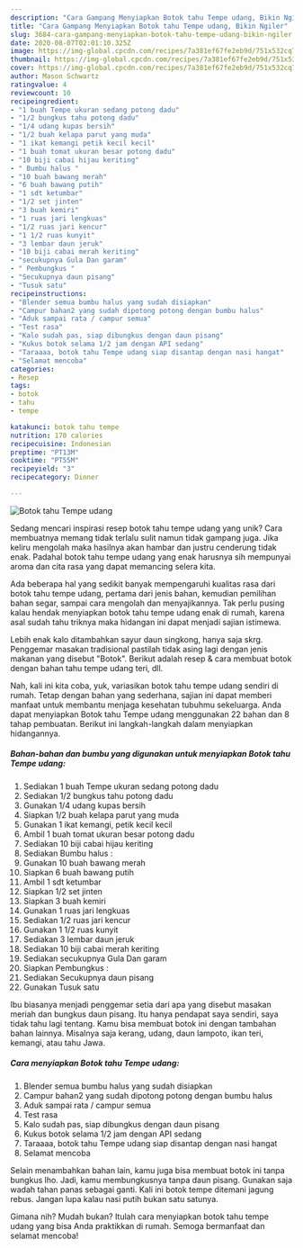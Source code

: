 ```yaml
---
description: "Cara Gampang Menyiapkan Botok tahu Tempe udang, Bikin Ngiler"
title: "Cara Gampang Menyiapkan Botok tahu Tempe udang, Bikin Ngiler"
slug: 3684-cara-gampang-menyiapkan-botok-tahu-tempe-udang-bikin-ngiler
date: 2020-08-07T02:01:10.325Z
image: https://img-global.cpcdn.com/recipes/7a381ef67fe2eb9d/751x532cq70/botok-tahu-tempe-udang-foto-resep-utama.jpg
thumbnail: https://img-global.cpcdn.com/recipes/7a381ef67fe2eb9d/751x532cq70/botok-tahu-tempe-udang-foto-resep-utama.jpg
cover: https://img-global.cpcdn.com/recipes/7a381ef67fe2eb9d/751x532cq70/botok-tahu-tempe-udang-foto-resep-utama.jpg
author: Mason Schwartz
ratingvalue: 4
reviewcount: 10
recipeingredient:
- "1 buah Tempe ukuran sedang potong dadu"
- "1/2 bungkus tahu potong dadu"
- "1/4 udang kupas bersih"
- "1/2 buah kelapa parut yang muda"
- "1 ikat kemangi petik kecil kecil"
- "1 buah tomat ukuran besar potong dadu"
- "10 biji cabai hijau keriting"
- " Bumbu halus "
- "10 buah bawang merah"
- "6 buah bawang putih"
- "1 sdt ketumbar"
- "1/2 set jinten"
- "3 buah kemiri"
- "1 ruas jari lengkuas"
- "1/2 ruas jari kencur"
- "1 1/2 ruas kunyit"
- "3 lembar daun jeruk"
- "10 biji cabai merah keriting"
- "secukupnya Gula Dan garam"
- " Pembungkus "
- "Secukupnya daun pisang"
- "Tusuk satu"
recipeinstructions:
- "Blender semua bumbu halus yang sudah disiapkan"
- "Campur bahan2 yang sudah dipotong potong dengan bumbu halus"
- "Aduk sampai rata / campur semua"
- "Test rasa"
- "Kalo sudah pas, siap dibungkus dengan daun pisang"
- "Kukus botok selama 1/2 jam dengan API sedang"
- "Taraaaa, botok tahu Tempe udang siap disantap dengan nasi hangat"
- "Selamat mencoba"
categories:
- Resep
tags:
- botok
- tahu
- tempe

katakunci: botok tahu tempe 
nutrition: 170 calories
recipecuisine: Indonesian
preptime: "PT13M"
cooktime: "PT55M"
recipeyield: "3"
recipecategory: Dinner

---
```



![Botok tahu Tempe udang](https://img-global.cpcdn.com/recipes/7a381ef67fe2eb9d/751x532cq70/botok-tahu-tempe-udang-foto-resep-utama.jpg)

Sedang mencari inspirasi resep botok tahu tempe udang yang unik? Cara membuatnya memang tidak terlalu sulit namun tidak gampang juga. Jika keliru mengolah maka hasilnya akan hambar dan justru cenderung tidak enak. Padahal botok tahu tempe udang yang enak harusnya sih mempunyai aroma dan cita rasa yang dapat memancing selera kita.

Ada beberapa hal yang sedikit banyak mempengaruhi kualitas rasa dari botok tahu tempe udang, pertama dari jenis bahan, kemudian pemilihan bahan segar, sampai cara mengolah dan menyajikannya. Tak perlu pusing kalau hendak menyiapkan botok tahu tempe udang enak di rumah, karena asal sudah tahu triknya maka hidangan ini dapat menjadi sajian istimewa.

Lebih enak kalo ditambahkan sayur daun singkong, hanya saja skrg. Penggemar masakan tradisional pastilah tidak asing lagi dengan jenis makanan yang disebut &#34;Botok&#34;. Berikut adalah resep &amp; cara membuat botok dengan bahan tahu tempe udang teri, dll.


Nah, kali ini kita coba, yuk, variasikan botok tahu tempe udang sendiri di rumah. Tetap dengan bahan yang sederhana, sajian ini dapat memberi manfaat untuk membantu menjaga kesehatan tubuhmu sekeluarga. Anda dapat menyiapkan Botok tahu Tempe udang menggunakan 22 bahan dan 8 tahap pembuatan. Berikut ini langkah-langkah dalam menyiapkan hidangannya.

<!--inarticleads1-->

##### Bahan-bahan dan bumbu yang digunakan untuk menyiapkan Botok tahu Tempe udang:

1. Sediakan 1 buah Tempe ukuran sedang potong dadu
1. Sediakan 1/2 bungkus tahu potong dadu
1. Gunakan 1/4 udang kupas bersih
1. Siapkan 1/2 buah kelapa parut yang muda
1. Gunakan 1 ikat kemangi, petik kecil kecil
1. Ambil 1 buah tomat ukuran besar potong dadu
1. Sediakan 10 biji cabai hijau keriting
1. Sediakan  Bumbu halus :
1. Gunakan 10 buah bawang merah
1. Siapkan 6 buah bawang putih
1. Ambil 1 sdt ketumbar
1. Siapkan 1/2 set jinten
1. Siapkan 3 buah kemiri
1. Gunakan 1 ruas jari lengkuas
1. Sediakan 1/2 ruas jari kencur
1. Gunakan 1 1/2 ruas kunyit
1. Sediakan 3 lembar daun jeruk
1. Sediakan 10 biji cabai merah keriting
1. Sediakan secukupnya Gula Dan garam
1. Siapkan  Pembungkus :
1. Sediakan Secukupnya daun pisang
1. Gunakan Tusuk satu


Ibu biasanya menjadi penggemar setia dari apa yang disebut masakan meriah dan bungkus daun pisang. Itu hanya pendapat saya sendiri, saya tidak tahu lagi tentang. Kamu bisa membuat botok ini dengan tambahan bahan lainnya. Misalnya saja kerang, udang, daun lampoto, ikan teri, kemangi, atau tahu Jawa. 

<!--inarticleads2-->

##### Cara menyiapkan Botok tahu Tempe udang:

1. Blender semua bumbu halus yang sudah disiapkan
1. Campur bahan2 yang sudah dipotong potong dengan bumbu halus
1. Aduk sampai rata / campur semua
1. Test rasa
1. Kalo sudah pas, siap dibungkus dengan daun pisang
1. Kukus botok selama 1/2 jam dengan API sedang
1. Taraaaa, botok tahu Tempe udang siap disantap dengan nasi hangat
1. Selamat mencoba


Selain menambahkan bahan lain, kamu juga bisa membuat botok ini tanpa bungkus lho. Jadi, kamu membungkusnya tanpa daun pisang. Gunakan saja wadah tahan panas sebagai ganti. Kali ini botok tempe ditemani jagung rebus. Jangan lupa kalau nasi putih bukan satu satunya. 

Gimana nih? Mudah bukan? Itulah cara menyiapkan botok tahu tempe udang yang bisa Anda praktikkan di rumah. Semoga bermanfaat dan selamat mencoba!
